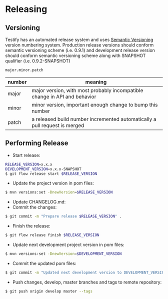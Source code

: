 # Releasing

## Versioning
Testify has an automated release system and uses [Semantic Versioning](http://semver.org) version numbering system. Production release versions should conform semantic versioning scheme (i.e. 0.9.1) and development release version should conform semantic versioning scheme along with SNAPSHOT qualifier (i.e. 0.9.2-SNAPSHOT)

```
major.minor.patch
```

| number | meaning                                                                    |
| ------ | -------------------------------------------------------------------------- |
| major  | major version, with most probably incompatible change in API and behavior  |
| minor  | minor version, important enough change to bump this number                 |
| patch  | a released build number incremented automatically a pull request is merged |

## Performing Release
- Start release:
```bash
RELEASE_VERSION=x.x.x
DEVELOPMENT_VERSION=x.x.x-SNAPSHOT
$ git flow release start $RELEASE_VERSION
```
- Update the project version in pom files:
```bash
$ mvn versions:set -DnewVersion=$RELEASE_VERSION
```
- Update CHANGELOG.md:
- Commit the changes:
```bash
$ git commit -m "Prepare release $RELEASE_VERSION" .
```
- Finish the release:
```bash
$ git flow release finish $RELEASE_VERSION
```
- Update next development project version in pom files:
```bash
$ mvn versions:set -DnewVersion=$DEVELOPMENT_VERSION
```
- Commit the updated pom files:
```bash
$ git commit -m "Updated next development version to DEVELOPMENT_VERSION" .
```
- Push changes, develop, master branches and tags to remote repository:
```bash
$ git push origin develop master --tags
```
